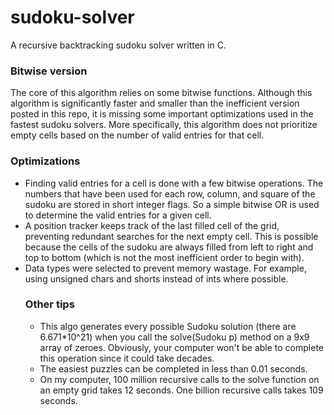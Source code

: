 sudoku-solver
=============

A recursive backtracking sudoku solver written in C.

<h3>Bitwise version</h3>
The core of this algorithm relies on some bitwise functions. Although this algorithm is significantly faster and smaller than the inefficient version posted in this repo, it is missing some important optimizations used in the fastest sudoku solvers. More specifically, this algorithm does not prioritize empty cells based on the number of valid entries for that cell.

<h3>Optimizations</h3>
<ul>
<li>Finding valid entries for a cell is done with a few bitwise operations. The numbers that have been used for each row, column, and square of the sudoku are stored in short integer flags. So a simple bitwise OR is used to determine the valid entries for a given cell.
<li>A position tracker keeps track of the last filled cell of the grid, preventing redundant searches for the next empty cell. This is possible because the cells of the sudoku are always filled from left to right and top to bottom (which is not the most inefficient order to begin with).
<li> Data types were selected to prevent memory wastage. For example, using unsigned chars and shorts instead of ints where possible.

<h3>Other tips</h3>
<ul>
<li>This algo generates every possible Sudoku solution (there are 6.671*10^21) when you call the solve(Sudoku p) method on a 9x9 array of zeroes. Obviously, your computer won't be able to complete this operation since it could take decades.
<li>The easiest puzzles can be completed in less than 0.01 seconds.
<li>On my computer, 100 million recursive calls to the solve function on an empty grid takes 12 seconds. One billion recursive calls takes 109 seconds.
</ul>
